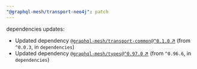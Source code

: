 ```yaml
---
"@graphql-mesh/transport-neo4j": patch
---
```

dependencies updates:
  - Updated dependency [`@graphql-mesh/transport-common@^0.1.0` ↗︎](https://www.npmjs.com/package/@graphql-mesh/transport-common/v/0.1.0) (from `^0.0.3`, in `dependencies`)
  - Updated dependency [`@graphql-mesh/types@^0.97.0` ↗︎](https://www.npmjs.com/package/@graphql-mesh/types/v/0.97.0) (from `^0.96.6`, in `dependencies`)
